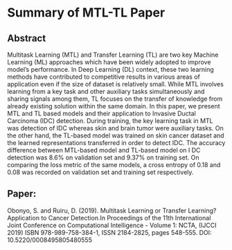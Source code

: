 # Summary of MTL-TL Paper

## Abstract
Multitask Learning (MTL) and Transfer Learning (TL) are two key Machine Learning (ML) approaches which have been widely adopted to improve model’s performance. In Deep Learning (DL) context, these two learning methods have contributed to competitive results in various areas of application even if the size of dataset is relatively small. While MTL involves learning from a key task and other auxiliary tasks simultaneously and sharing signals among them, TL focuses on the transfer of knowledge from already existing solution within the same domain. In this paper, we present MTL and TL based models and their application to Invasive Ductal Carcinoma (IDC) detection. During training, the key learning task in MTL was detection of IDC whereas skin and brain tumor were auxiliary tasks. On the other hand, the TL-based model was trained on skin cancer dataset and the learned representations transferred in order to detect IDC. The accuracy difference between MTL-based model and TL-based model on I DC detection was 8.6% on validation set and 9.37% on training set. On comparing the loss metric of the same models, a cross entropy of 0.18 and 0.08 was recorded on validation set and training set respectively.

## Paper:
Obonyo, S. and Ruiru, D. (2019). Multitask Learning or Transfer Learning? Application to Cancer Detection.In Proceedings of the 11th International Joint Conference on Computational Intelligence - Volume 1: NCTA, (IJCCI 2019) ISBN 978-989-758-384-1, ISSN 2184-2825, pages 548-555. DOI: 10.5220/0008495805480555

